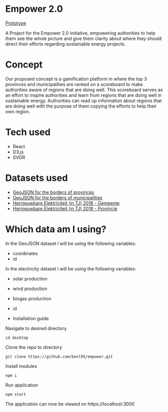# Empower 2.0

[Prototype](https://empower20.netlify.app/)

A Project for the Empower 2.0 initiative, empowering authorities to help them see the whole picture and give them clarity about where they should direct their efforts regarding sustainable energy projects. 

# Concept

Our proposed concept is a gamification platform in where the top 3 provinces and municipalities are ranked on a scoreboard to make authorities aware of regions that are doing well. This scoreboard serves as an effort to inspire authorities and learn from regions that are doing well in sustainable energy. Authorities can read up information about regions that are doing well with the purpose of them copying the efforts to help their own region.

# Tech used

* React
* D3.js
* SVGR

# Datasets used 

* [GeoJSON for the borders of provinces](https://cartomap.github.io/nl/wgs84/provincie_2020.geojson) 
* [GeoJSON for the borders of municipalities](https://cartomap.github.io/nl/rd/gemeente_2016.topojson)
* [Hernieuwbare Elektriciteit (in TJ) 2018 - Gemeente](https://icthva.sharepoint.com/:x:/r/sites/FDMCI_EDU__CMD20_21__Informat_y5bss93d-Empower2.0GreenEnergy/_layouts/15/Doc.aspx?sourcedoc=%7B9990D162-317F-4F89-BCE1-15B16E2F7A6F%7D&file=Hernieuwbare%20Elektriciteit%20(in%20TJ)%202018%20-%20Gemeente.xlsx&wdOrigin=OFFICECOM-WEB.MAIN.REC&ct=1611213697782&action=default&mobileredirect=true)
* [Hernieuwbare Elektriciteit (in TJ) 2018 - Provincie](https://icthva.sharepoint.com/:x:/r/sites/FDMCI_EDU__CMD20_21__Informat_y5bss93d-Empower2.0GreenEnergy/_layouts/15/Doc.aspx?sourcedoc=%7B2774A70C-277C-4053-A9DF-A1EE57DECE08%7D&file=Hernieuwbare%20Elektriciteit%20(in%20TJ)%202018%20-%20Provinci%20(1).xlsx&wdOrigin=OFFICECOM-WEB.MAIN.REC&ct=1611213712208&action=default&mobileredirect=true)

# Which data am I using?

In the GeoJSON dataset I will be using the following variables:

* coordinates
* id

In the electricity dataset I will be using the following variables:

* solar production
* wind production
* biogas production
* id

* Installation guide

Navigate to desired directory

`cd desktop`

Clone the repo to directory

`git clone https://github.com/benl95/empower.git`

Install modules

`npm i`

Run application

`npm start`

The application can now be viewed on https://localhost:3000


